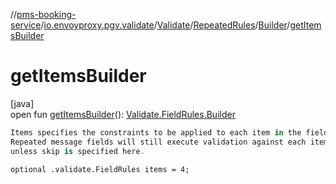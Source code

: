 //[pms-booking-service](../../../../../index.md)/[io.envoyproxy.pgv.validate](../../../index.md)/[Validate](../../index.md)/[RepeatedRules](../index.md)/[Builder](index.md)/[getItemsBuilder](get-items-builder.md)

# getItemsBuilder

[java]\
open fun [getItemsBuilder](get-items-builder.md)(): [Validate.FieldRules.Builder](../../-field-rules/-builder/index.md)

```kotlin
Items specifies the constraints to be applied to each item in the field.
Repeated message fields will still execute validation against each item
unless skip is specified here.

```
`optional .validate.FieldRules items = 4;`